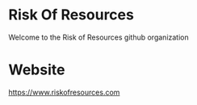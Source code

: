 # Risk Of Resources

Welcome to the Risk of Resources github organization

# Website



https://www.riskofresources.com
